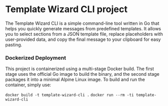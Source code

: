 # Template Wizard CLI project

The Template Wizard CLI is a simple command-line tool written in Go that helps you quickly generate messages from predefined templates. It allows you to select sections from a JSON template file, replace placeholders with user-provided data, and copy the final message to your clipboard for easy pasting.

### Dockerized Deployment

This project is containerized using a multi-stage Docker build. The first stage uses the official Go image to build the binary, and the second stage packages it into a minimal Alpine Linux image. To build and run the container, simply use:

```docker build -t template-wizard-cli .```
```docker run --rm -ti template-wizard-cli```